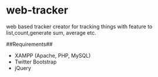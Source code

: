 # web-tracker
web based tracker creator for tracking things with feature to list,count,generate sum, average etc.

##Requirements##

- XAMPP (Apache, PHP, MySQL)
- Twitter Bootstrap
- jQuery

